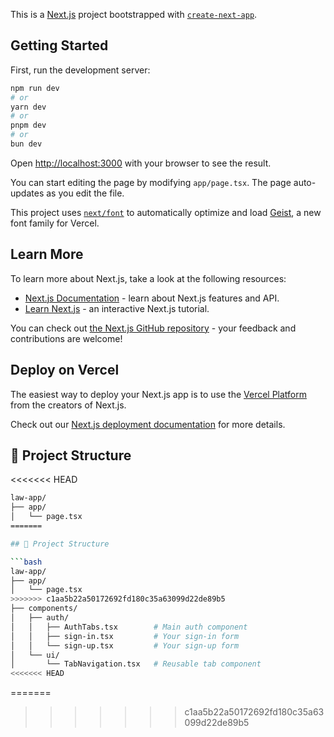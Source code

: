 This is a [Next.js](https://nextjs.org) project bootstrapped with [`create-next-app`](https://nextjs.org/docs/app/api-reference/cli/create-next-app).

## Getting Started

First, run the development server:

```bash
npm run dev
# or
yarn dev
# or
pnpm dev
# or
bun dev
```

Open [http://localhost:3000](http://localhost:3000) with your browser to see the result.

You can start editing the page by modifying `app/page.tsx`. The page auto-updates as you edit the file.

This project uses [`next/font`](https://nextjs.org/docs/app/building-your-application/optimizing/fonts) to automatically optimize and load [Geist](https://vercel.com/font), a new font family for Vercel.

## Learn More

To learn more about Next.js, take a look at the following resources:

- [Next.js Documentation](https://nextjs.org/docs) - learn about Next.js features and API.
- [Learn Next.js](https://nextjs.org/learn) - an interactive Next.js tutorial.

You can check out [the Next.js GitHub repository](https://github.com/vercel/next.js) - your feedback and contributions are welcome!

## Deploy on Vercel

The easiest way to deploy your Next.js app is to use the [Vercel Platform](https://vercel.com/new?utm_medium=default-template&filter=next.js&utm_source=create-next-app&utm_campaign=create-next-app-readme) from the creators of Next.js.

Check out our [Next.js deployment documentation](https://nextjs.org/docs/app/building-your-application/deploying) for more details.

## 📂 Project Structure

<<<<<<< HEAD
```bash
law-app/
├── app/
│   └── page.tsx
=======

## 📂 Project Structure

```bash
law-app/
├── app/
│   └── page.tsx                
>>>>>>> c1aa5b22a50172692fd180c35a63099d22de89b5
├── components/
│   ├── auth/
│   │   ├── AuthTabs.tsx        # Main auth component
│   │   ├── sign-in.tsx         # Your sign-in form
│   │   └── sign-up.tsx         # Your sign-up form
│   └── ui/
│       └── TabNavigation.tsx   # Reusable tab component
<<<<<<< HEAD
```
=======
>>>>>>> c1aa5b22a50172692fd180c35a63099d22de89b5
